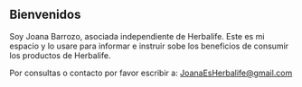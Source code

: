 ## Bienvenidos

Soy Joana Barrozo, asociada independiente de Herbalife. Este es mi espacio y lo usare para informar e instruir sobe los beneficios de consumir los productos de Herbalife.

Por consultas o contacto por favor escribir a: JoanaEsHerbalife@gmail.com
